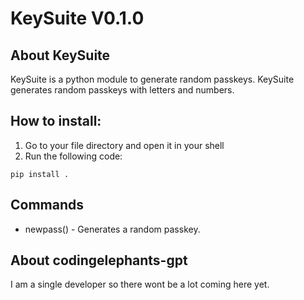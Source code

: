 # KeySuite V0.1.0
## About KeySuite
KeySuite is a python module to generate random passkeys.
KeySuite generates random passkeys with letters and numbers.

## How to install:
1. Go to your file directory and open it in your shell
2. Run the following code:
```shell
pip install .
```
## Commands
- newpass() - Generates a random passkey.


## About codingelephants-gpt
I am a single developer so there wont be a lot coming here yet.
